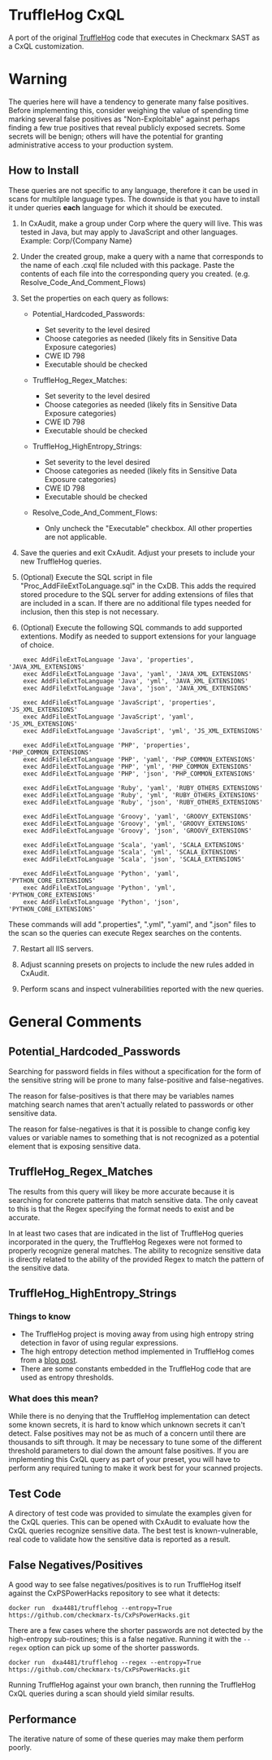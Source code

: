 # TruffleHog CxQL

A port of the original [TruffleHog](https://github.com/dxa4481/truffleHog) code that executes in Checkmarx SAST as a CxQL customization.

# Warning

The queries here will have a tendency to generate many false positives.  Before implementing this, consider weighing the value of spending time marking several false positives as "Non-Exploitable" against perhaps finding a few true positives that reveal publicly exposed secrets. Some secrets will be benign; others will have the potential for granting administrative access to your production system.

## How to Install

These queries are not specific to any language, therefore it can be used in scans
for multilple language types.  The downside is that you have to install it under 
queries **each** language for which it should be executed.  


1. In CxAudit, make a group under Corp where the query will live.
   This was tested in Java, but may apply to JavaScript and other languages.
   Example: Corp/{Company Name}

2. Under the created group, make a query with a name that corresponds to the name of 
   each .cxql file ncluded with this package.  Paste the contents of each file into
   the corresponding query you created. (e.g. Resolve_Code_And_Comment_Flows)

3. Set the properties on each query as follows:
   * Potential_Hardcoded_Passwords:
	  * Set severity to the level desired
	  * Choose categories as needed (likely fits in Sensitive Data Exposure categories)
	  * CWE ID 798
	  * Executable should be checked
   
   * TruffleHog_Regex_Matches:
	  * Set severity to the level desired
	  * Choose categories as needed (likely fits in Sensitive Data Exposure categories)
	  * CWE ID 798
	  * Executable should be checked

   * TruffleHog_HighEntropy_Strings:
	  * Set severity to the level desired
	  * Choose categories as needed (likely fits in Sensitive Data Exposure categories)
	  * CWE ID 798
	  * Executable should be checked
   
   * Resolve_Code_And_Comment_Flows:
     * Only uncheck the "Executable" checkbox.  All other properties are not applicable.

4. Save the queries and exit CxAudit. Adjust your presets to include your new TruffleHog
queries.

5. (Optional) Execute the SQL script in file "Proc_AddFileExtToLanguage.sql" in the CxDB. This
adds the required stored procedure to the SQL server for adding extensions of files
that are included in a scan.  If there are no additional file types needed for inclusion,
then this step is not necessary.

6. (Optional) Execute the following SQL commands to add supported extentions.  Modify as
needed to support extensions for your language of choice.

```
	exec AddFileExtToLanguage 'Java', 'properties', 'JAVA_XML_EXTENSIONS'
	exec AddFileExtToLanguage 'Java', 'yaml', 'JAVA_XML_EXTENSIONS'
	exec AddFileExtToLanguage 'Java', 'yml', 'JAVA_XML_EXTENSIONS'
	exec AddFileExtToLanguage 'Java', 'json', 'JAVA_XML_EXTENSIONS'
	
	exec AddFileExtToLanguage 'JavaScript', 'properties', 'JS_XML_EXTENSIONS'
	exec AddFileExtToLanguage 'JavaScript', 'yaml', 'JS_XML_EXTENSIONS'
	exec AddFileExtToLanguage 'JavaScript', 'yml', 'JS_XML_EXTENSIONS'

	exec AddFileExtToLanguage 'PHP', 'properties', 'PHP_COMMON_EXTENSIONS'
	exec AddFileExtToLanguage 'PHP', 'yaml', 'PHP_COMMON_EXTENSIONS'
	exec AddFileExtToLanguage 'PHP', 'yml', 'PHP_COMMON_EXTENSIONS'
	exec AddFileExtToLanguage 'PHP', 'json', 'PHP_COMMON_EXTENSIONS'
		
	exec AddFileExtToLanguage 'Ruby', 'yaml', 'RUBY_OTHERS_EXTENSIONS'
	exec AddFileExtToLanguage 'Ruby', 'yml', 'RUBY_OTHERS_EXTENSIONS'
	exec AddFileExtToLanguage 'Ruby', 'json', 'RUBY_OTHERS_EXTENSIONS'
		
	exec AddFileExtToLanguage 'Groovy', 'yaml', 'GROOVY_EXTENSIONS'
	exec AddFileExtToLanguage 'Groovy', 'yml', 'GROOVY_EXTENSIONS'
	exec AddFileExtToLanguage 'Groovy', 'json', 'GROOVY_EXTENSIONS'
	
	exec AddFileExtToLanguage 'Scala', 'yaml', 'SCALA_EXTENSIONS'
	exec AddFileExtToLanguage 'Scala', 'yml', 'SCALA_EXTENSIONS'
	exec AddFileExtToLanguage 'Scala', 'json', 'SCALA_EXTENSIONS'
	
	exec AddFileExtToLanguage 'Python', 'yaml', 'PYTHON_CORE_EXTENSIONS'
	exec AddFileExtToLanguage 'Python', 'yml', 'PYTHON_CORE_EXTENSIONS'
	exec AddFileExtToLanguage 'Python', 'json', 'PYTHON_CORE_EXTENSIONS'
```



   These commands will add ".properties", ".yml", ".yaml", and ".json" files to the scan so the
   queries can execute Regex searches on the contents.


7. Restart all IIS servers.

8. Adjust scanning presets on projects to include the new rules added in CxAudit.

9. Perform scans and inspect vulnerabilities reported with the new queries.



# General Comments

## Potential_Hardcoded_Passwords
Searching for password fields in files without a specification for the form of the
sensitive string will be prone to many false-positive and false-negatives.

The reason for false-positives is that there may be variables names matching
search names that aren't actually related to passwords or other sensitive data.

The reason for false-negatives is that it is possible to change config key values
or variable names to something that is not recognized as a potential element
that is exposing sensitive data.


## TruffleHog_Regex_Matches
The results from this query will likey be more accurate because it is searching
for concrete patterns that match sensitive data.  The only caveat to this is that
the Regex specifying the format needs to exist and be accurate.  

In at least two cases that are indicated in the list of TruffleHog queries incorporated
in the query, the TruffleHog Regexes were not formed to properly recognize general
matches.  The ability to recognize sensitive data is directly related to the ability
of the provided Regex to match the pattern of the sensitive data.

## TruffleHog_HighEntropy_Strings

### Things to know

* The TruffleHog project is moving away from using high entropy string detection in favor
of using regular expressions.  
* The high entropy detection method implemented in TruffleHog comes from a [blog post](http://blog.dkbza.org/2007/05/scanning-data-for-entropy-anomalies.html).
* There are some constants embedded in the TruffleHog code that are used as entropy thresholds.


### What does this mean?

While there is no denying that the TruffleHog implementation can detect some known secrets, it is hard to know which unknown secrets it can't detect.  False positives may not be as much of a concern until there are thousands to sift through.  It may be necessary to tune some of the different threshold parameters to dial down the amount false positives.  If you are implementing this CxQL query as part of your preset, you will have to perform any required tuning to make it work best for your scanned projects.

  
## Test Code
A directory of test code was provided to simulate the examples given for the CxQL
queries.  This can be opened with CxAudit to evaluate how the CxQL queries recognize
sensitive data.  The best test is known-vulnerable, real code to validate how the
sensitive data is reported as a result.
  

## False Negatives/Positives
A good way to see false negatives/positives is to run TruffleHog itself against the
CxPSPowerHacks repository to see what it detects:

```
docker run  dxa4481/trufflehog --entropy=True https://github.com/checkmarx-ts/CxPsPowerHacks.git
```

There are a few cases where the shorter passwords are not detected by the high-entropy sub-routines; this is a false
negative.  Running it with the `--regex` option can pick up some of the shorter passwords.

```
docker run  dxa4481/trufflehog --regex --entropy=True https://github.com/checkmarx-ts/CxPsPowerHacks.git
```

Running TruffleHog against your own branch, then running the TruffleHog CxQL queries during a scan should yield
similar results.


## Performance
The iterative nature of some of these queries may make them perform poorly.

